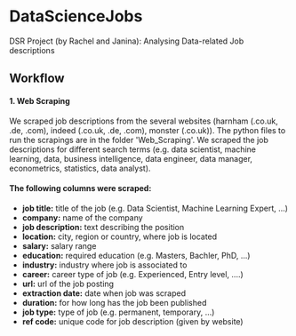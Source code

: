 # DataScienceJobs
DSR Project (by Rachel and Janina): Analysing Data-related Job descriptions

## Workflow

#### 1. Web Scraping
We scraped job descriptions from the several websites (harnham (.co.uk, .de, .com), indeed (.co.uk, .de, .com), monster 
(.co.uk)). The python files to run the scrapings are in the folder 'Web_Scraping'. We scraped the job descriptions for 
different search terms (e.g. data scientist, machine learning, data, business intelligence, data engineer, data manager,
econometrics, statistics, data analyst).

#### The following columns were scraped:
* __job title:__ title of the job (e.g. Data Scientist, Machine Learning Expert, ...)
* __company:__ name of the company
* __job description:__ text describing the position
* __location:__ city, region or country, where job is located 
* __salary:__ salary range 
* __education:__ required education (e.g. Masters, Bachler, PhD, ...)
* __industry:__ industry where job is associated to 
* __career:__ career type of job (e.g. Experienced, Entry level, ....)
* __url:__ url of the job posting
* __extraction date:__ date when job was scraped
* __duration:__ for how long has the job been published
* __job type:__ type of job (e.g. permanent, temporary, ...)
* __ref code:__ unique code for job description (given by website)



